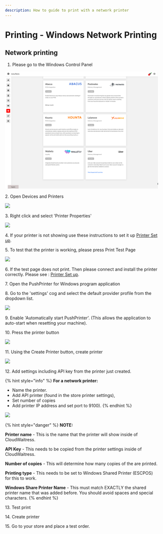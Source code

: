 ```yaml
---
description: How to guide to print with a network printer
---
```


# Printing - Windows Network Printing

## **Network printing**

1. Please go to the Windows Control Panel

![](<../../.gitbook/assets/untitled (1).png>)

2\. Open Devices and Printers

![](../../.gitbook/assets/untitled-1.png)

3\. Right click and select 'Printer Properties'

![](<../../.gitbook/assets/untitled-2 (5).png>)

4\. If your printer is not showing use these instructions to set it up [Printer Set up](printing-add-a-printer-to-windows.md).

5\. To test that the printer is working, please press Print Test Page

![](<../../.gitbook/assets/untitled-3 (1).png>)

6\. If the test page does not print. Then please connect and install the printer correctly. Please see : [Printer Set up](https://www.notion.so/cloudwaitresswiki/Printing-Add-a-printer-18689e4654fe4978b20aeb82b581d81e).

7\. Open the PushPrinter for Windows program application

8\. Go to the 'settings' cog and select the default provider profile from the dropdown list.

![](<../../.gitbook/assets/untitled-4 (2).png>)

9\. Enable 'Automatically start PushPrinter'. (This allows the application to auto-start when resetting your machine).

10\. Press the printer button

![](../../.gitbook/assets/untitled-6.png)

11\. Using the Create Printer button, create printer

![](<../../.gitbook/assets/untitled-7 (4).png>)

12\. Add settings including API key from the printer just created.

{% hint style="info" %}
**For a network printer:**&#x20;

* Name the printer.&#x20;
* Add API printer (found in the store printer settings),&#x20;
* Set number of copies&#x20;
* Add printer IP address and set port to 9100).
{% endhint %}

![](<../../.gitbook/assets/untitled-8 (3).png>)

{% hint style="danger" %}
**NOTE:**

**Printer name** - This is the name that the printer will show inside of CloudWaitress.

**API Key** - This needs to be copied from the printer settings inside of CloudWaitress.

**Number of copies** - This will determine how many copies of the are printed.

**Printing type** - This needs to be set to Windows Shared Printer (ESCPOS) for this to work.

**Windows Share Printer Name** - This must match EXACTLY the shared printer name that was added before. You should avoid spaces and special characters.
{% endhint %}

13\. Test print

14\. Create printer

15\. Go to your store and place a test order.

